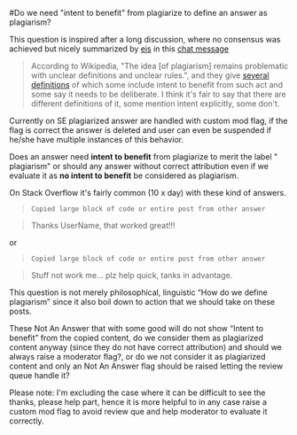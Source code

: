 #Do we need "intent to benefit" from plagiarize to define an answer as plagiarism?

This question is inspired after a long discussion, where no consensus was achieved but nicely summarized by [eis](http://chat.stackoverflow.com/transcript/message/36022846#36022846) in this [chat message](http://chat.stackoverflow.com/transcript/message/36022846#36022846) 

> According to Wikipedia, "The idea [of plagiarism] remains problematic with unclear definitions and unclear rules.", and they give [several definitions](https://en.wikipedia.org/wiki/Plagiarism#Academia) of which some include intent to benefit from such act and some say it needs to be deliberate. I think it's fair to say that there are different definitions of it, some mention intent explicitly, some don't.

Currently on SE plagiarized answer are handled with custom mod flag, if the flag is correct the answer is deleted and user can even be suspended if he/she have multiple instances of this behavior.

Does an answer need **intent to benefit** from plagiarize to merit the label " plagiarism" or should any answer without correct attribution even if we evaluate it as **no intent to benefit** be considered as plagiarism.

On Stack Overflow it's fairly common (10 x day) with these kind of answers.

> `Copied large block of code or entire post from other answer`

> Thanks UserName, that worked great!!!  

or

> `Copied large block of code or entire post from other answer`

> Stuff not work me... plz help quick, tanks in advantage.

This question is not merely philosophical, linguistic “How do we define plagiarism” since it also boil down to action that we should take on these posts.

These Not An Answer that with some good will do not show “Intent to benefit” from the copied content, do we consider them as plagiarized content anyway (since they do not have correct attribution) and should we always raise a moderator flag?, or do we not consider it as plagiarized content and only an Not An Answer flag should be raised letting the review queue handle it?

Please note:
I'm excluding the case where it can be difficult to see the thanks, please help part, hence it is more helpful to in any case raise a custom mod flag to avoid review que and help moderator to evaluate it correctly.  
